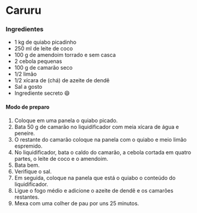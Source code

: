 # Caruru

### Ingredientes

- 1 kg de quiabo picadinho
- 250 ml de leite de coco
- 100 g de amendoim torrado e sem casca
- 2 cebola pequenas
- 100 g de camarão seco
- 1/2 limão
- 1/2 xícara de (chá) de azeite de dendê
- Sal a gosto
- Ingrediente secreto :smile:



#### Modo de preparo

1. Coloque em uma panela o quiabo picado.
2. Bata 50 g de camarão no liquidificador com meia xícara de água e peneire.
3. O restante do camarão coloque na panela com o quiabo e meio limão espremido.
4. No liquidificador, bata o caldo do camarão, a cebola cortada em quatro partes, o leite de coco e o amendoim.
5. Bata bem.
6. Verifique o sal.
7. Em seguida, coloque na panela que está o quiabo o conteúdo do liquidificador.
8. Ligue o fogo médio e adicione o azeite de dendê e os camarões restantes.
9. Mexa com uma colher de pau por uns 25 minutos.